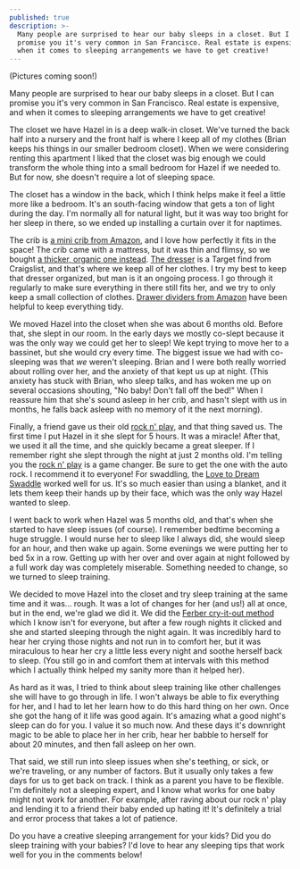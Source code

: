 ```yaml
---
published: true
description: >-
  Many people are surprised to hear our baby sleeps in a closet. But I can
  promise you it's very common in San Francisco. Real estate is expensive, and
  when it comes to sleeping arrangements we have to get creative!
---
```

(Pictures coming soon!)

Many people are surprised to hear our baby sleeps in a closet. But I can promise you it's very common in San Francisco. Real estate is expensive, and when it comes to sleeping arrangements we have to get creative!

The closet we have Hazel in is a deep walk-in closet. We've turned the back half into a nursery and the front half is where I keep all of my clothes (Brian keeps his things in our smaller bedroom closet). When we were considering renting this apartment I liked that the closet was big enough we could transform the whole thing into a small bedroom for Hazel if we needed to. But for now, she doesn't require a lot of sleeping space. 

The closet has a window in the back, which I think helps make it feel a little more like a bedroom. It's an south-facing window that gets a ton of light during the day. I'm normally all for natural light, but it was way too bright for her sleep in there, so we ended up installing a curtain over it for naptimes.

The crib is [a mini crib from Amazon](https://www.amazon.com/gp/product/B002MZMDX8/ref=as_li_tl?ie=UTF8&camp=1789&creative=9325&creativeASIN=B002MZMDX8&linkCode=as2&tag=redletterda04-20&linkId=5e3d8d6bb05525772712777a5d74b275), and I love how perfectly it fits in the space! The crib came with a mattress, but it was thin and flimsy, so we bought [a thicker, organic one instead](https://www.amazon.com/gp/product/B00HAZS67W/ref=as_li_tl?ie=UTF8&camp=1789&creative=9325&creativeASIN=B00HAZS67W&linkCode=as2&tag=redletterda04-20&linkId=d029a14f67a708ba67a505ae0646368b). [The dresser](https://www.target.com/p/modern-3-drawer-dresser-white-room-essentials-153/-/A-51111228?ref=tgt_adv_XS000000&AFID=google_pla_df&CPNG=PLA_Furniture+Shopping_Brand&adgroup=SC_Furniture&LID=700000001170770pgs&network=g&device=c&location=9031938&gclid=Cj0KCQjwn-bWBRDGARIsAPS1svvVvxHmw4LKNus3QK-xTJgAdJiJqZbRrJ2VnGf_vf44hViGc_vcW7IaAkABEALw_wcB&gclsrc=aw.ds) is a Target find from Craigslist, and that's where we keep all of her clothes. I try my best to keep that dresser organized, but man is it an ongoing process. I go through it regularly to make sure everything in there still fits her, and we try to only keep a small collection of clothes. [Drawer dividers from Amazon](https://www.amazon.com/gp/product/B01DYXHI0E/ref=as_li_tl?ie=UTF8&camp=1789&creative=9325&creativeASIN=B01DYXHI0E&linkCode=as2&tag=redletterda04-20&linkId=9a00aae99df16e83e9886aba1343ce30) have been helpful to keep everything tidy.

We moved Hazel into the closet when she was about 6 months old. Before that, she slept in our room. In the early days we mostly co-slept because it was the only way we could get her to sleep! We kept trying to move her to a bassinet, but she would cry every time. The biggest issue we had with co-sleeping was that _we_ weren't sleeping. Brian and I were both really worried about rolling over her, and the anxiety of that kept us up at night. (This anxiety has stuck with Brian, who sleep talks, and has woken me up on several occasions shouting, "No baby! Don't fall off the bed!" When I reassure him that she's sound asleep in her crib, and hasn't slept with us in months, he falls back asleep with no memory of it the next morning).

Finally, a friend gave us their old [rock n' play](https://www.amazon.com/gp/product/B01K7VHP90/ref=as_li_tl?ie=UTF8&camp=1789&creative=9325&creativeASIN=B01K7VHP90&linkCode=as2&tag=redletterda04-20&linkId=a1cdb5033f8af279164103aac6ff56dd), and that thing saved us. The first time I put Hazel in it she slept for 5 hours. It was a miracle! After that, we used it all the time, and she quickly became a great sleeper. If I remember right she slept through the night at just 2 months old. I'm telling you the [rock n' play](https://www.amazon.com/gp/product/B01K7VHP90/ref=as_li_tl?ie=UTF8&camp=1789&creative=9325&creativeASIN=B01K7VHP90&linkCode=as2&tag=redletterda04-20&linkId=a1cdb5033f8af279164103aac6ff56dd) is a game changer. Be sure to get the one with the auto rock. I recommend it to everyone! For swaddling, the [Love to Dream Swaddle](https://www.amazon.com/gp/product/B0081GJ038/ref=as_li_tl?ie=UTF8&camp=1789&creative=9325&creativeASIN=B0081GJ038&linkCode=as2&tag=redletterda04-20&linkId=4273b3c31996532bb1dbf4dfde0c77e4) worked well for us. It's so much easier than using a blanket, and it lets them keep their hands up by their face, which was the only way Hazel wanted to sleep. 


I went back to work when Hazel was 5 months old, and that's when she started to have sleep issues (of course). I remember bedtime becoming a huge struggle. I would nurse her to sleep like I always did, she would sleep for an hour, and then wake up again. Some evenings we were putting her to bed 5x in a row. Getting up with her over and over again at night followed by a full work day was completely miserable. Something needed to change, so we turned to sleep training. 

We decided to move Hazel into the closet and try sleep training at the same time and it was... rough. It was a lot of changes for her (and us!) all at once, but in the end, we're glad we did it. We did the [Ferber cry-it-out method](https://www.amazon.com/gp/product/0743201639/ref=as_li_tl?ie=UTF8&camp=1789&creative=9325&creativeASIN=0743201639&linkCode=as2&tag=redletterda04-20&linkId=455c9098422d20cbc602a9c44d2afe1c) which I know isn't for everyone, but after a few rough nights it clicked and she and started sleeping through the night again. It was incredibly hard to hear her crying those nights and not run in to comfort her, but it was miraculous to hear her cry a little less every night and soothe herself back to sleep. (You still go in and comfort them at intervals with this method which I actually think helped my sanity more than it helped her). 

As hard as it was, I tried to think about sleep training like other challenges she will have to go through in life. I won't always be able to fix everything for her, and I had to let her learn how to do this hard thing on her own. Once she got the hang of it life was good again. It's amazing what a good night's sleep can do for you. I value it so much now. And these days it's downright magic to be able to place her in her crib, hear her babble to herself for about 20 minutes, and then fall asleep on her own. 

That said, we still run into sleep issues when she's teething, or sick, or we're traveling, or any number of factors. But it usually only takes a few days for us to get back on track. I think as a parent you have to be flexible. I'm definitely not a sleeping expert, and I know what works for one baby might not work for another. For example, after raving about our rock n' play and lending it to a friend their baby ended up hating it! It's definitely a trial and error process that takes a lot of patience. 

Do you have a creative sleeping arrangement for your kids? Did you do sleep training with your babies? I'd love to hear any sleeping tips that work well for you in the comments below!
